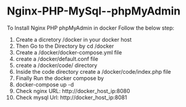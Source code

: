 # Nginx-PHP-MySql--phpMyAdmin

To Install Nginx PHP phpMyAdmin in docker Follow the below step:
1. Create a dicretory /docker in your docker host
2. Then Go to the Directory by cd /docker
3. Create a /docker/docker-compose.yml file
4. create a /docker/default.conf file
5. create a /docker/code/ directory
6. Inside the code directory create a /docker/code/index.php file
7. Finally Run the docker compose by 
8. docker-compose up -d
9. Check nginx URL: http://docker_host_ip:8080 
10. Check mysql Url: http://docker_host_ip:8081   
